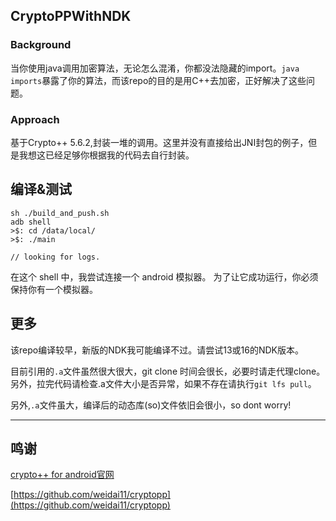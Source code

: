## CryptoPPWithNDK

### Background
当你使用java调用加密算法，无论怎么混淆，你都没法隐藏的import。`java imports`暴露了你的算法，而该repo的目的是用C++去加密，正好解决了这些问题。

### Approach
基于Crypto++ 5.6.2,封装一堆的调用。这里并没有直接给出JNI封包的例子，但是我想这已经足够你根据我的代码去自行封装。


## 编译&测试
```
sh ./build_and_push.sh
adb shell
>$: cd /data/local/
>$: ./main

// looking for logs.
```
在这个 shell 中，我尝试连接一个 android 模拟器。 为了让它成功运行，你必须保持你有一个模拟器。

## 更多
该repo编译较早，新版的NDK我可能编译不过。请尝试13或16的NDK版本。

目前引用的`.a`文件虽然很大很大，git clone 时间会很长，必要时请走代理clone。另外，拉完代码请检查.a文件大小是否异常，如果不存在请执行`git lfs pull`。

另外,`.a`文件虽大，编译后的动态库(so)文件依旧会很小，so dont worry!


-------
## 鸣谢

[crypto++ for android官网](https://www.cryptopp.com/wiki/Android_(Command_Line)#setenv-android.sh)

[https://github.com/weidai11/cryptopp](https://github.com/weidai11/cryptopp)
